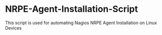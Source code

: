 # NRPE-Agent-Installation-Script
This script is used for automating Nagios NRPE Agent Installation on Linux Devices
